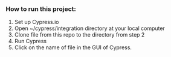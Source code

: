 ### How to run this project:

1. Set up Cypress.io
2. Open ~/cypress/integration directory at your local computer
3. Clone file from this repo to the directory from step 2
4. Run Cypress
5. Click on the name of file in the GUI of Cypress.
